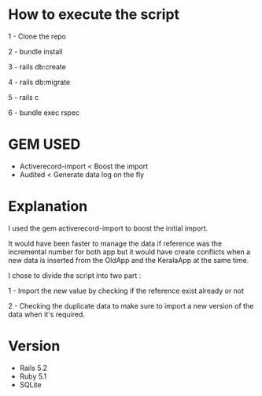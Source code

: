 # How to execute the script

1 - Clone the repo 

2 - bundle install

3 - rails db:create

4 - rails db:migrate

5 - rails c

6 - bundle exec rspec

# GEM USED
- Activerecord-import < Boost the import
- Audited < Generate data log on the fly

# Explanation

I used the gem activerecord-import to boost the initial import. 

It would have been faster to manage the data if reference was the incremental number for both app but it would have create
conflicts when a new data is inserted from the OldApp and the KeralaApp at the same time.


I chose to divide the script into two part :

1 - Import the new value by checking if the reference exist already or not

2 - Checking the duplicate data to make sure to import a new version of the data when it's required.

# Version

- Rails 5.2
- Ruby 5.1
- SQLite
